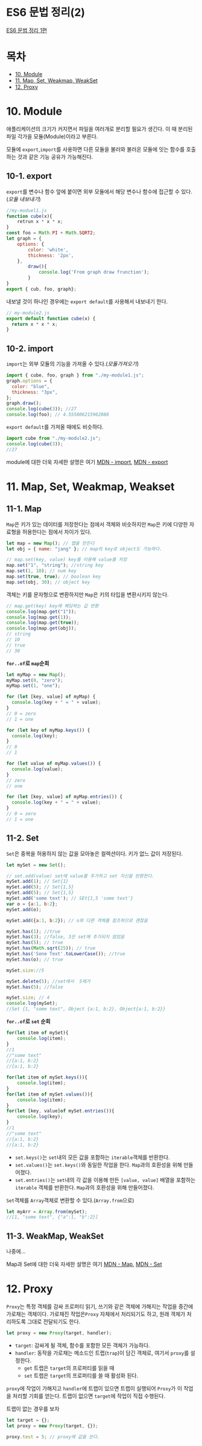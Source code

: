 # ES6 문법 정리(2)

[ES6 문법 정리 1편](<./ES06(1).md>)

# 목차

- [10. Module](#10-module)
- [11. Map, Set, Weakmap, WeakSet](#11-map-set-weakmap-weakset)
- [12. Proxy](#12-proxy)

# 10. Module

애플리케이션의 크기가 커지면서 파일을 여러개로 분리할 필요가 생긴다. 이 때 분리된 파일 각가을 모듈(Module)이라고 부른다.

모듈에 `export`,`import`를 사용하면 다른 모듈을 불러와 불러온 모듈에 잇는 함수를 호출하는 것과 같은 기능 공유가 가능해진다.

## 10-1. export

`export`를 변수나 함수 앞에 붙이면 외부 모듈에서 해당 변수나 함수에 접근할 수 있다.(_모듈 내보내기_)

```js
//my-moduel1.js
function cube(x){
    retrun x * x * x;
}
const foo = Math.PI + Math.SQRT2;
let graph = {
    options: {
        color: 'white',
        thickness: '2px',
    },
    	draw(){
            console.log('From graph draw frunction');
        }
}
export { cub, foo, graph};
```

내보낼 것이 하나인 경우에는 `export default`를 사용해서 내보내기 한다.

```js
// my-module2.js
export default function cube(x) {
  return x * x * x;
}
```

## 10-2. import

`import`는 외부 모듈의 기능을 가져올 수 있다.(_모듈가져오기_)

```js
import { cube, foo, graph } from "./my-module1.js";
graph.options = {
  color: "blue",
  thickness: "3px",
};
graph.draw();
console.log(cube(3)); //27
console.log(foo); // 4.555806215962888
```

`export default`를 가져올 때에도 비슷하다.

```js
import cube from "./my-module2.js";
console.log(cube(3));
//27
```

module에 대한 더욱 자세한 설명은 여기 [MDN - import](https://developer.mozilla.org/ko/docs/Web/JavaScript/Reference/Statements/import), [MDN - export](https://developer.mozilla.org/ko/docs/Web/JavaScript/Reference/Statements/export)

# 11. Map, Set, Weakmap, Weakset

## 11-1. Map

`Map`은 키가 있는 데이터를 저장한다는 점에서 객체와 비슷하지만 `Map`은 키에 다양한 자료형을 허용한다는 점에서 차이가 있다.

```js
let map = new Map(); // 맵을 만든다
let obj = { name: "jang" }; // map의 key로 object도 가능하다.

// map.set(key, value) key를 이용해 value를 저장
map.set("1", "string"); //string key
map.set(1, 10); // num key
map.set(true, true); // boolean key
map.set(obj, 30); // object key
```

객체는 키를 문자형으로 변환하지만 `Map`은 키의 타입을 변환시키지 않는다.

```js
// map.get(key) key에 해당하는 값 반환
console.log(map.get("1"));
console.log(map.get(1));
console.log(map.get(true));
console.log(map.get(obj));
// string
// 10
// true
// 30
```

**`for..of`로 `map`순회**

```js
let myMap = new Map();
myMap.set(0, "zero");
myMap.set(1, "one");

for (let [key, value] of myMap) {
  console.log(key + " = " + value);
}
// 0 = zero
// 1 = one

for (let key of myMap.keys()) {
  console.log(key);
}
// 0
// 1

for (let value of myMap.values()) {
  console.log(value);
}
// zero
// one

for (let [key, value] of myMap.entries()) {
  console.log(key + " = " + value);
}
// 0 = zero
// 1 = one
```

## 11-2. Set

`Set`은 중복을 허용하지 않는 값을 모아놓은 컬렉션이다. 키가 없느 값이 저장된다.

```js
let mySet = new Set();

// set.add(value) set에 value를 추가하고 set 자신을 반환한다.
mySet.add(1); // Set{1}
mySet.add(5); // Set{1,5}
mySet.add(5); // Set{1,5}
mySet.add('some text'); // SEt{1,5 'some text'}
var o = {a:1, b:2};
mySet.add(o);

mySet.add({a:1, b:2}); // o와 다른 객체를 참조하므로 괜찮음

mySet.has(1); //true
mySet.has(3); //false, 3은 set에 추가되지 않았음
mySet.has(5); // true
mySet.has(Math.sqrt(25)); // true
mySet.has('Sone Text'.toLowerCase()); //true
mySet.has(o); // true

mySet.size://5

mySet.delete(5); //set에서  5제거
mySet.has(5); //false

mySet.size; // 4
console.log(mySet);
//Set {1, "some text", Object {a:1, b:2}, Object{a:1, b:2}}
```



**`for..of`로 `set` 순회**

```js
for(let item of mySet){
    console.log(item);
}
//1
//"some text"
//{a:1, b:2}
//{a:1, b:2}

for(let item of mySet.keys()){
    console.log(item);
}
for(let item of mySet.values()){
    console.log(item);
}
for(let [key, value]of mySet.entries()){
    console.log(key);
}
//1
//"some text"
//{a:1, b:2}
//{a:1, b:2}
```

* `set.keys()`는 `set`내의 모든 값을 포함하는 `iterable`객체를 반환한다.
* `set.values()`는 `set.keys()`와 동일한 작업을 한다. `Map`과의 호환성을 위해 만들어졌다.
* `set.entries()`는 `set`내의 각 값을 이용해 만든 `[value, value]` 배열을 포함하는 `iterable` 객체를 반환한다. `Map`과의 호환성을 위해 만들어졌다.

`Set`객체를 `Array`객체로 변환할 수 있다.(`Array.from`으로)

```js
let myArr = Array.from(mySet);
//[1, "some text", {"a":1, "b":2}]
```

## 11-3. WeakMap, WeakSet

나중에...

Map과 Set에 대한 더욱 자세한 설명은 여기 [MDN - Map](https://developer.mozilla.org/ko/docs/Web/JavaScript/Reference/Global_Objects/Map), [MDN - Set](https://developer.mozilla.org/ko/docs/Web/JavaScript/Reference/Global_Objects/Set)



# 12. Proxy

`Proxy`는 특정 객체를 감싸 프로퍼티 읽기, 쓰기와 같은 객체에 가해지는 작업을 중간에 가로채는 객체이다. 가로채진 작업은`Proxy` 자체에서 처리되기도 하고, 원래 객체가 처리하도록 그대로 전달되기도 한다.



```js
let proxy = new Proxy(target, handler);
```

* `target`: 감싸게 될 객체, 함수를 포함한 모든 객체가 가능하다.
* `handler`: 동작을 가로채는 메소드인 트랩(`trap`)이 담긴 객체로, 여기서 `proxy`를 설정한다.
  * `get` 트랩은 `target`의 프로퍼티를 읽을 때
  * `set` 트랩은 `target`의 프로퍼티를 쓸 때 활성화 된다.



`proxy`에 작업이 가해지고 `handler`에 트랩이 있으면 트랩이 실행되어 `Proxy`가 이 작업을 처리할 기회를 얻는다. 트랩이 없으면 `target`에 작업이 직접 수행된다.



트랩이 없는 경우를 보자

```js
let target = {};
let proxy = new Proxy(target, {});

proxy.test = 5; // proxy에 값을 쓴다.
```

